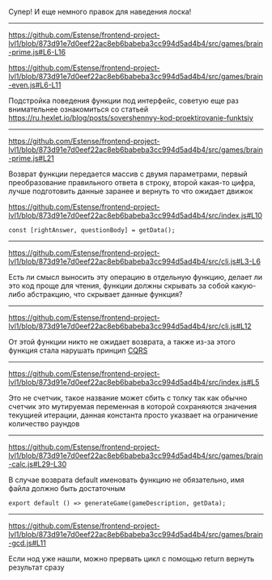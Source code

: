Супер! И еще немного правок для наведения лоска!


---

https://github.com/Estense/frontend-project-lvl1/blob/873d91e7d0eef22ac8eb6babeba3cc994d5ad4b4/src/games/brain-prime.js#L6-L16

https://github.com/Estense/frontend-project-lvl1/blob/873d91e7d0eef22ac8eb6babeba3cc994d5ad4b4/src/games/brain-even.js#L6-L11

Подстройка поведения функции под интерфейс, советую еще раз внимательнее ознакомиться со статьей https://ru.hexlet.io/blog/posts/sovershennyy-kod-proektirovanie-funktsiy


---


https://github.com/Estense/frontend-project-lvl1/blob/873d91e7d0eef22ac8eb6babeba3cc994d5ad4b4/src/games/brain-prime.js#L21

Возврат функции передается массив с двумя параметрами, первый преобразование правильного ответа в строку, второй какая-то цифра, лучше подготовить данные заранее и вернуть то что ожидает движок

https://github.com/Estense/frontend-project-lvl1/blob/873d91e7d0eef22ac8eb6babeba3cc994d5ad4b4/src/index.js#L10

```
const [rightAnswer, questionBody] = getData();
```

---

https://github.com/Estense/frontend-project-lvl1/blob/873d91e7d0eef22ac8eb6babeba3cc994d5ad4b4/src/cli.js#L3-L6

Есть ли смысл выносить эту операцию в отдельную функцию, делает ли это код проще для чтения, функции должны скрывать за собой какую-либо абстракцию, что скрывает данные функция?


---

https://github.com/Estense/frontend-project-lvl1/blob/873d91e7d0eef22ac8eb6babeba3cc994d5ad4b4/src/cli.js#L12

От этой функции никто не ожидает возврата, а также из-за этого функция стала нарушать принцип  [CQRS ](https://ru.wikipedia.org/wiki/CQRS)


---

https://github.com/Estense/frontend-project-lvl1/blob/873d91e7d0eef22ac8eb6babeba3cc994d5ad4b4/src/index.js#L5

Это не счетчик, такое название может сбить с толку так как обычно счетчик это мутируемая переменная в которой сохраняются значения текущией итерации, данная константа просто указвает на ограничение количество раундов


---

https://github.com/Estense/frontend-project-lvl1/blob/873d91e7d0eef22ac8eb6babeba3cc994d5ad4b4/src/games/brain-calc.js#L29-L30

В случае возврата default именовать функцию не обязательно, имя файла должно быть достаточным

```
export default () => generateGame(gameDescription, getData);
```

---
https://github.com/Estense/frontend-project-lvl1/blob/873d91e7d0eef22ac8eb6babeba3cc994d5ad4b4/src/games/brain-gcd.js#L11

Если нод уже нашли, можно прервать цикл с помощью return вернуть результат сразу